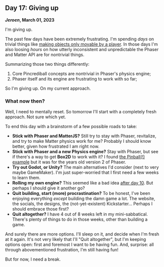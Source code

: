 ## Day 17: Giving up

**_Jeroen_, March 01, 2023**

I'm giving up.

The past few days have been extremely frustrating.
I'm spending _days_ on trivial things like [making objects only movable by a player](https://gamedev.stackexchange.com/questions/204691/how-to-make-object-movable-only-by-the-player).
In those days I'm also loosing _hours_ on how utterly inconsistent and unpredictable the Phaser and Matter API are for nontrivial things.

Summarizing those two things differently:

1. Core Pincrediball concepts are nontrivial in Phaser's physics engine;
2. Phaser itself and its engine are frustrating to work with so far;

So I'm giving up.
On my current approach.

### What now then?

Well, I need to mentally reset.
So tomorrow I'll start with a completely fresh approach.
Not sure which yet.

To end this day with a brainstorm of a few possible roads to take:

- **Stick with Phaser and MatterJS?**
  Still try to stay with Phaser, revitalize, and try to make Matter physics work for me?
  Probably I should know better, given how frustrated I am right now.
- **Stick with Phaser and a new Physics engine?**
  Stay with Phaser, but see if there's a way to get **Box2D** to work with it?
  I found [the Pinball(!) example](http://phaser.io/examples/v2/box2d/pinball) but it was for the years old version 2 of Phaser.
- **Try out Godot, or Unity?**
  The main alternatives I'd consider (next to very maybe GameMaker).
  I'm just super-worried that I first need a few weeks to learn them.
- **Rolling my own engine?**
  This seemed like a bad idea [after day 10](#post-2023-02-22).
  But perhaps I should give it another go?
- **Quit building, start (more) procrastination?**
  To be honest, I've been enjoying everything _except_ building the damn game a lot.
  The website, the socials, the designs, the (not-yet-existent) Kickstarter...
  Perhaps I should embrace those first?
- **Quit altogether?**
  I have 4 out of 8 weeks left in my mini-sabbatical.
  There's plenty of things to do in those weeks, other than building a game.

And surely there are more options.
I'll sleep on it, and decide when I'm fresh at it again.
It's not very likely that I'll "Quit altogether", but I'm keeping options open:
first and foremost I want to be having fun.
And, surprise: all through abovementioned frustration, I'm still having fun!

But for now, I need a break.
